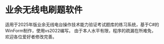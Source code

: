 # 业余无线电刷题软件
适用于2025年版业余无线电台操作技术能力验证考试题库的练习系统，基于C#的WinForm制作，使用vs2022编写。
由于本人水平有限，程序的疏漏在所难免，欢迎各位爱好者修改完善。
